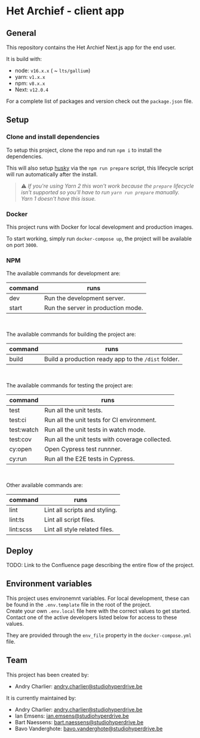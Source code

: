 # Het Archief - client app

## General

This repository contains the Het Archief Next.js app for the end user.

It is build with:
- node: `v16.x.x` ( ~ `lts/gallium`)
- yarn: `v1.x.x`
- npm: `v8.x.x`
- Next: `v12.0.4`

For a complete list of packages and version check out the `package.json` file.

## Setup

### Clone and install dependencies
To setup this project, clone the repo and run `npm i` to install the dependencies.

This will also setup [husky](https://github.com/typicode/husky) via the `npm run prepare` script,
this lifecycle script will run automatically after the install.

> ⚠️ _If you're using Yarn 2 this won't work because the `prepare` lifecycle isn't supported so
> you'll have to run `yarn run prepare` manually.  
> Yarn 1 doesn't have this issue._

### Docker
This project runs with Docker for local development and production images.

To start working, simply run `docker-compose up`, the project will be available on port `3000`.

### NPM

The available commands for development are:

| command      | runs                                                                                                 |
|--------------|------------------------------------------------------------------------------------------------------|
| dev          | Run the development server.                                                                          |
| start        | Run the server in production mode.                                                                   |
<br>

The available commands for building the project are:

| command      | runs                                                                                                 |
|--------------|------------------------------------------------------------------------------------------------------|
| build        | Build a production ready app to the `/dist` folder.                                                  |
<br>

The available commands for testing the project are:

| command      | runs                                                                                                 |
|--------------|------------------------------------------------------------------------------------------------------|
| test         | Run all the unit tests.                                                                              |
| test:ci      | Run all the unit tests for CI environment.                                                           |
| test:watch   | Run all the unit tests in watch mode.                                                                |
| test:cov     | Run all the unit tests with coverage collected.                                                      |
| cy:open      | Open Cypress test runnner.                                                                           |
| cy:run       | Run all the E2E tests in Cypress.                                                                    |
<br>

Other available commands are:

| command      | runs                                                                                                 |
|--------------|------------------------------------------------------------------------------------------------------|
| lint         | Lint all scripts and styling.                                                                        |
| lint:ts      | Lint all script files.                                                                               |
| lint:scss    | Lint all style related files.                                                                        |

## Deploy

TODO: Link to the Confluence page describing the entire flow of the project.

## Environment variables

This project uses environemnt variables. For local development, these can be found in the
`.env.template` file in the root of the project.  
Create your own `.env.local` file here with the correct values to get started. Contact one of the
active developers listed below for access to these values.

They are provided through the `env_file` property in the `docker-compose.yml` file.

## Team

This project has been created by:
- Andry Charlier: andry.charlier@studiohyperdrive.be

It is currently maintained by:
- Andry Charlier: andry.charlier@studiohyperdrive.be
- Ian Emsens: ian.emsens@studiohyperdrive.be
- Bart Naessens: bart.naessens@studiohyperdrive.be
- Bavo Vanderghote: bavo.vanderghote@studiohyperdrive.be

